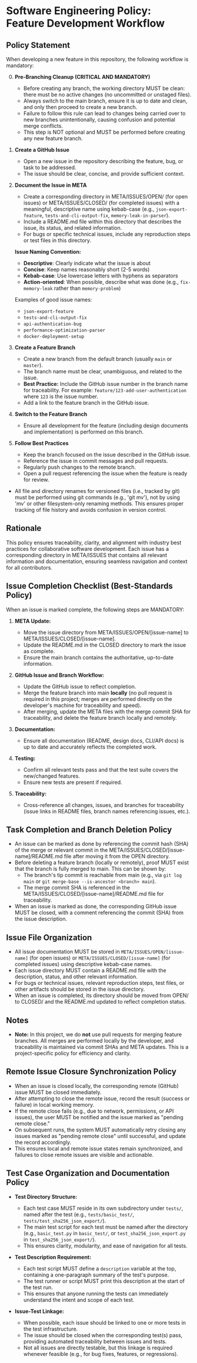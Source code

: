 # Software Engineering Policy: Feature Development Workflow

## Policy Statement

When developing a new feature in this repository, the following workflow is mandatory:

0. **Pre-Branching Cleanup (CRITICAL AND MANDATORY)**

   - Before creating any branch, the working directory MUST be clean: there must be no active changes (no uncommitted or unstaged files).
   - Always switch to the main branch, ensure it is up to date and clean, and only then proceed to create a new branch.
   - Failure to follow this rule can lead to changes being carried over to new branches unintentionally, causing confusion and potential merge conflicts.
   - This step is NOT optional and MUST be performed before creating any new feature branch.

1. **Create a GitHub Issue**

   - Open a new issue in the repository describing the feature, bug, or task to be addressed.
   - The issue should be clear, concise, and provide sufficient context.

2. **Document the Issue in META**

   - Create a corresponding directory in META/ISSUES/OPEN/ (for open issues) or META/ISSUES/CLOSED/ (for completed issues) with a meaningful, descriptive name using kebab-case (e.g., `json-export-feature`, `tests-and-cli-output-fix`, `memory-leak-in-parser`).
   - Include a README.md file within this directory that describes the issue, its status, and related information.
   - For bugs or specific technical issues, include any reproduction steps or test files in this directory.

   **Issue Naming Convention:**

   - **Descriptive**: Clearly indicate what the issue is about
   - **Concise**: Keep names reasonably short (2-5 words)
   - **Kebab-case**: Use lowercase letters with hyphens as separators
   - **Action-oriented**: When possible, describe what was done (e.g., `fix-memory-leak` rather than `memory-problem`)

   Examples of good issue names:

   - `json-export-feature`
   - `tests-and-cli-output-fix`
   - `api-authentication-bug`
   - `performance-optimization-parser`
   - `docker-deployment-setup`

3. **Create a Feature Branch**

   - Create a new branch from the default branch (usually `main` or `master`).
   - The branch name must be clear, unambiguous, and related to the issue.
   - **Best Practice:** Include the GitHub issue number in the branch name for traceability. For example: `feature/123-add-user-authentication` where `123` is the issue number.
   - Add a link to the feature branch in the GitHub issue.

4. **Switch to the Feature Branch**

   - Ensure all development for the feature (including design documents and implementation) is performed on this branch.

5. **Follow Best Practices**
   - Keep the branch focused on the issue described in the GitHub issue.
   - Reference the issue in commit messages and pull requests.
   - Regularly push changes to the remote branch.
   - Open a pull request referencing the issue when the feature is ready for review.

- All file and directory renames for versioned files (i.e., tracked by git) must be performed using git commands (e.g., 'git mv'), not by using 'mv' or other filesystem-only renaming methods. This ensures proper tracking of file history and avoids confusion in version control.

## Rationale

This policy ensures traceability, clarity, and alignment with industry best practices for collaborative software development. Each issue has a corresponding directory in META/ISSUES that contains all relevant information and documentation, ensuring seamless navigation and context for all contributors.

## Issue Completion Checklist (Best-Standards Policy)

When an issue is marked complete, the following steps are MANDATORY:

1. **META Update:**

   - Move the issue directory from META/ISSUES/OPEN/[issue-name] to META/ISSUES/CLOSED/[issue-name].
   - Update the README.md in the CLOSED directory to mark the issue as complete.
   - Ensure the main branch contains the authoritative, up-to-date information.

2. **GitHub Issue and Branch Workflow:**

   - Update the GitHub issue to reflect completion.
   - Merge the feature branch into main **locally** (no pull request is required in this project; merges are performed directly on the developer's machine for traceability and speed).
   - After merging, update the META files with the merge commit SHA for traceability, and delete the feature branch locally and remotely.

3. **Documentation:**

   - Ensure all documentation (README, design docs, CLI/API docs) is up to date and accurately reflects the completed work.

4. **Testing:**

   - Confirm all relevant tests pass and that the test suite covers the new/changed features.
   - Ensure new tests are present if required.

5. **Traceability:**
   - Cross-reference all changes, issues, and branches for traceability (issue links in README files, branch names referencing issues, etc.).

## Task Completion and Branch Deletion Policy

- An issue can be marked as done by referencing the commit hash (SHA) of the merge or relevant commit in the META/ISSUES/CLOSED/[issue-name]/README.md file after moving it from the OPEN directory.
- Before deleting a feature branch (locally or remotely), proof MUST exist that the branch is fully merged to main. This can be shown by:
  - The branch's tip commit is reachable from main (e.g., via `git log main` or `git merge-base --is-ancestor <branch> main`).
  - The merge commit SHA is referenced in the META/ISSUES/CLOSED/[issue-name]/README.md file for traceability.
- When an issue is marked as done, the corresponding GitHub issue MUST be closed, with a comment referencing the commit (SHA) from the issue description.

## Issue File Organization

- All issue documentation MUST be stored in `META/ISSUES/OPEN/[issue-name]` (for open issues) or `META/ISSUES/CLOSED/[issue-name]` (for completed issues) using descriptive kebab-case names.
- Each issue directory MUST contain a README.md file with the description, status, and other relevant information.
- For bugs or technical issues, relevant reproduction steps, test files, or other artifacts should be stored in the issue directory.
- When an issue is completed, its directory should be moved from OPEN/ to CLOSED/ and the README.md updated to reflect completion status.

## Notes

- **Note:** In this project, we do **not** use pull requests for merging feature branches. All merges are performed locally by the developer, and traceability is maintained via commit SHAs and META updates. This is a project-specific policy for efficiency and clarity.

## Remote Issue Closure Synchronization Policy

- When an issue is closed locally, the corresponding remote (GitHub) issue MUST be closed immediately.
- After attempting to close the remote issue, record the result (success or failure) in local working memory.
- If the remote close fails (e.g., due to network, permissions, or API issues), the user MUST be notified and the issue marked as "pending remote close."
- On subsequent runs, the system MUST automatically retry closing any issues marked as "pending remote close" until successful, and update the record accordingly.
- This ensures local and remote issue states remain synchronized, and failures to close remote issues are visible and actionable.

## Test Case Organization and Documentation Policy

- **Test Directory Structure:**
  - Each test case MUST reside in its own subdirectory under `tests/`, named after the test (e.g., `tests/basic_test/`, `tests/test_sha256_json_export/`).
  - The main test script for each test must be named after the directory (e.g., `basic_test.py` in `basic_test/`, or `test_sha256_json_export.py` in `test_sha256_json_export/`).
  - This ensures clarity, modularity, and ease of navigation for all tests.

- **Test Description Requirement:**
  - Each test script MUST define a `description` variable at the top, containing a one-paragraph summary of the test's purpose.
  - The test runner or script MUST print this description at the start of the test run.
  - This ensures that anyone running the tests can immediately understand the intent and scope of each test.

- **Issue-Test Linkage:**
  - When possible, each issue should be linked to one or more tests in the test infrastructure.
  - The issue should be closed when the corresponding test(s) pass, providing automated traceability between issues and tests.
  - Not all issues are directly testable, but this linkage is required whenever feasible (e.g., for bug fixes, features, or regressions).
